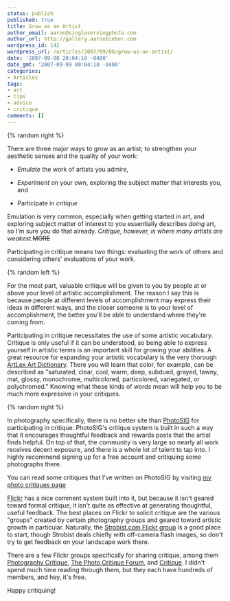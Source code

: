 ```yaml
---
status: publish
published: true
title: Grow as an Artist
author_email: aaron@singleservingphoto.com
author_url: http://gallery.aaronbieber.com
wordpress_id: 142
wordpress_url: /articles/2007/09/08/grow-as-an-artist/
date: '2007-09-08 20:04:18 -0400'
date_gmt: '2007-09-09 00:04:18 -0400'
categories:
- Articles
tags:
- art
- tips
- advice
- critique
comments: []
---
```

{% random right %}

There are three major ways to grow as an artist; to strengthen your aesthetic
senses and the quality of your work:

* *Emulate* the work of artists you admire,

* *Experiment* on your own, exploring the subject matter that interests you, and

* Participate in *critique*

Emulation is very common, especially when getting started in art, and exploring
subject matter of interest to you essentially describes _doing_ art, so I'm sure
you do that already. *Critique, however, is where many artists are
weakest.*~~MORE~~

Participating in critique means two things: evaluating the work of others and
considering others' evaluations of your work.

{% random left %}

For the most part, valuable critique will be given to you by people at or above
your level of artistic accomplishment. The reason I say this is because people
at different levels of accomplishment may express their ideas in different ways,
and the closer someone is to your level of accomplishment, the better you'll be
able to understand where they're coming from.

Participating in critique necessitates the use of some artistic
vocabulary. Critique is only useful if it can be understood, so being able to
express yourself in artistic terms is an important skill for growing your
abilities. A great resource for expanding your artistic vocabulary is the very
thorough [ArtLex Art Dictionary](http://www.artlex.com). There you will learn
that color, for example, can be described as "saturated, clear, cool, warm,
deep, subdued, grayed, tawny, mat, glossy, monochrome, multicolored,
particolored, variegated, or polychromed." Knowing what these kinds of words
mean will help you to be much more expressive in your critiques.

{% random right %}

In photography specifically, there is no better site
than [PhotoSIG](http://www.photosig.com) for participating in critique.
PhotoSIG's critique system is built in such a way that it encourages thoughtful
feedback and rewards posts that the artist finds helpful. On top of that, the
community is very large so nearly all work receives decent exposure, and there
is a whole lot of talent to tap into. I highly recommend signing up for a free
account and critiquing some photographs there.

You can read some critiques that I've written on PhotoSIG by
visiting
[my photo critiques page](http://www.photosig.com/go/users/userphotocritiques?id=146708)

[Flickr](http://www.flickr.com) has a nice comment system built into it, but
because it isn't geared toward formal critique, it isn't quite as effective at
generating thoughtful, useful feedback. The best places on Flickr to solicit
critique are the various "groups" created by certain photography groups and
geared toward artistic growth in particular.  Naturally,
the [Strobist.com Flickr group](http://flickr.com/groups/strobist/) is a good
place to start, though Strobist deals chiefly with off-camera flash images, so
don't try to get feedback on your landscape work there.

There are a few Flickr groups specifically for sharing critique, among
them
[Photography Critique](http://flickr.com/groups/photographycritique/),
[The Photo Critique Forum](http://flickr.com/groups/photocritiqueforum/),
and [Critique](http://flickr.com/groups/critique/). I didn't spend much time
reading through them, but they each have hundreds of members, and hey, it's
free.

Happy critiquing!
